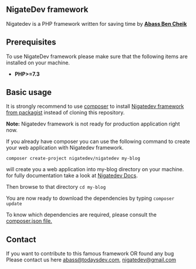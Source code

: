 ## NigateDev framework
Nigatedev is a PHP framework
written for saving time by [**Abass Ben Cheik**](https://todaysdev.com/en/about/author/) 

## Prerequisites
To use NigateDev framework please make sure that the following items are installed on your machine.
* **PHP>=7.3**

## Basic usage
It is strongly recommend to use [composer](https://getcomposer.org/) to install [Nigatedev framework from packagist](https://packagist.org/packages/nigatedev/nigatedev) instead of cloning this repository.
<br /> 

**Note:** Nigatedev framework is not ready for production application right now. 
<br />

If you already have composer you can use the following command to create your web application with Nigatedev framework.
<br />

```composer create-project nigatedev/nigatedev my-blog```
<br />

will create you a web application into my-blog directory on your machine. for fully documentation take a look at [Nigatedev Docs](https://todaysdev.com/en/nigatedev/docs).
<br />

Then browse to that directory ```cd my-blog``` 
</br >

You are now ready to download the dependencies by typing ```composer update```
<br />

To know which dependencies are required, please consult the [composer.json file.](https://github.com/nigatedev/nigatedev/blob/master/composer.json) 

## Contact
If you want to contribute to this famous framework OR found any bug Please contact us here abass@todaysdev.com, nigatedev@gmail.com
